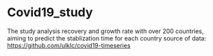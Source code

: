 # Covid19_study
The study analysis recovery and growth rate with over 200 countries, aiming to predict the stablization time for each country
source of data: https://github.com/ulklc/covid19-timeseries

